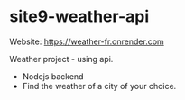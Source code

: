 # site9-weather-api
Website: https://weather-fr.onrender.com

Weather project - using api.
- Nodejs backend
- Find the weather of a city of your choice. 
